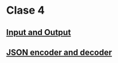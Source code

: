 # Clase 4

## [Input and Output](https://docs.python.org/3/tutorial/inputoutput.html)

## [JSON encoder and decoder](https://docs.python.org/3/library/json.html)
